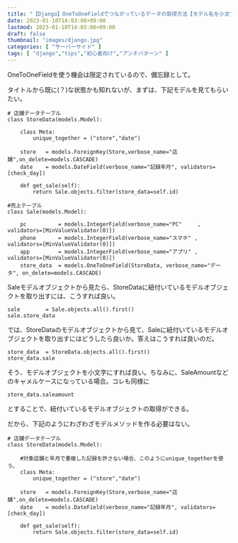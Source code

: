 ```yaml
---
title: "【Django】OneToOneFieldでつながっているデータの取得方法【モデル名を小文字にした属性名で取得できる】"
date: 2023-01-10T14:03:08+09:00
lastmod: 2023-01-10T14:03:08+09:00
draft: false
thumbnail: "images/django.jpg"
categories: [ "サーバーサイド" ]
tags: [ "django","tips","初心者向け","アンチパターン" ]
---
```


OneToOneFieldを使う機会は限定されているので、備忘録として。

タイトルから既に(？)な状態かも知れないが、まずは、下記モデルを見てもらいたい。


    # 店舗データテーブル
    class StoreData(models.Model):
    
        class Meta:
            unique_together = ("store","date")
    
        store   = models.ForeignKey(Store,verbose_name="店舗",on_delete=models.CASCADE)
        date    = models.DateField(verbose_name="記録年月", validators=[check_day])
    
        def get_sale(self):
            return Sale.objects.filter(store_data=self.id) 
    
    #売上テーブル
    class Sale(models.Model):
    
        pc          = models.IntegerField(verbose_name="PC"     , validators=[MinValueValidator(0)])
        phone       = models.IntegerField(verbose_name="スマホ" , validators=[MinValueValidator(0)])
        app         = models.IntegerField(verbose_name="アプリ" , validators=[MinValueValidator(0)])
        store_data  = models.OneToOneField(StoreData, verbose_name="データ", on_delete=models.CASCADE)
    


Saleモデルオブジェクトから見たら、StoreDataに紐付いているモデルオブジェクトを取り出すには、こうすれば良い。

    sale        = Sale.objects.all().first()
    sale.store_data

では、StoreDataのモデルオブジェクトから見て、Saleに紐付いているモデルオブジェクトを取り出すにはどうしたら良いか。答えはこうすれば良いのだ。

    store_data  = StoreData.objects.all().first()
    store_data.sale

そう、モデルオブジェクトを小文字にすれば良い。ちなみに、SaleAmountなどのキャメルケースになっている場合。コレも同様に

    store_data.saleamount

とすることで、紐付いているモデルオブジェクトの取得ができる。

だから、下記のようにわざわざモデルメソッドを作る必要はない。

    # 店舗データテーブル
    class StoreData(models.Model):
    
        #対象店舗と年月で重複した記録を許さない場合、このようにunique_togetherを使う。
        class Meta:
            unique_together = ("store","date")
    
        store   = models.ForeignKey(Store,verbose_name="店舗",on_delete=models.CASCADE)
        date    = models.DateField(verbose_name="記録年月", validators=[check_day])
    
        def get_sale(self):
            return Sale.objects.filter(store_data=self.id)
    


